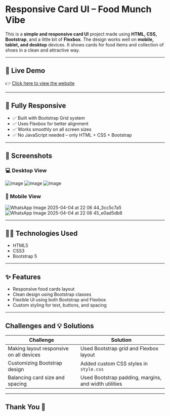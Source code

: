 #  Responsive Card UI – Food Munch Vibe

This is a **simple and responsive card UI** project made using **HTML, CSS, Bootstrap**, and a little bit of **Flexbox**. The design works well on **mobile, tablet, and desktop** devices. It shows cards for food items and collection of shoes in a clean and attractive way.

---

## 🚀 Live Demo

👉 [Click here to view the website](https://responsedevice.ccbp.tech)  


---

## 📱 Fully Responsive

- ✅ Built with Bootstrap Grid system  
- ✅ Uses Flexbox for better alignment  
- ✅ Works smoothly on all screen sizes  
- ✅ No JavaScript needed – only HTML + CSS + Bootstrap  

---

## 📸 Screenshots

### 💻 Desktop View  
![image](https://github.com/user-attachments/assets/869a5669-0e9f-4313-b789-05460672a8a9)
![image](https://github.com/user-attachments/assets/67ade799-f04e-4acc-b24b-f73a8b8469da)
![image](https://github.com/user-attachments/assets/59f5cea3-c966-4a1d-aba2-db940e964ff1)



### 📱 Mobile View  
 ![WhatsApp Image 2025-04-04 at 22 06 44_3cc5c7a5](https://github.com/user-attachments/assets/702c93cc-53f4-4637-8c5d-b27e712a5112)
![WhatsApp Image 2025-04-04 at 22 06 45_e0ad5db8](https://github.com/user-attachments/assets/cecf591f-a468-4d84-95eb-a7ff87de9aae)

 


---

## 🧑‍💻 Technologies Used

- HTML5  
- CSS3  
- Bootstrap 5  

---

## ✨ Features

- Responsive food cards layout  
- Clean design using Bootstrap classes  
- Flexible UI using both Bootstrap and Flexbox  
- Custom styling for text, buttons, and spacing  




---

## Challenges and 💡 Solutions

| Challenge                            | Solution                                 |
|--------------------------------------|------------------------------------------|
| Making layout responsive on all devices | Used Bootstrap grid and Flexbox layout   |
| Customizing Bootstrap design          | Added custom CSS styles in `style.css`   |
| Balancing card size and spacing       | Used Bootstrap padding, margins, and width utilities |

---

## Thank You 💖

